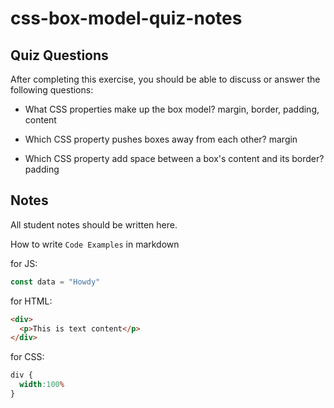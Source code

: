 # css-box-model-quiz-notes

## Quiz Questions

After completing this exercise, you should be able to discuss or answer the following questions:

- What CSS properties make up the box model?
margin, border, padding, content

- Which CSS property pushes boxes away from each other?
margin

- Which CSS property add space between a box's content and its border?
padding


## Notes

All student notes should be written here.


How to write `Code Examples` in markdown

for JS:
```javascript
const data = "Howdy"
```

for HTML:
```html
<div>
  <p>This is text content</p>
</div>
```

for CSS:
```css
div {
  width:100%
}
```
